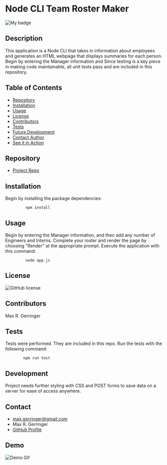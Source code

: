 # **Node CLI Team Roster Maker**

  ![My badge](https://img.shields.io/badge/Created%20by-%40maxgerringer-blue)

  ## Description

  This application is a Node CLI that takes in information about employees and generates an HTML webpage that displays summaries for each person. Begin by entering the Manager information and  Since testing is a key piece in making code maintainable, all unit tests pass and are included in this repository.

  ## Table of Contents

  - [Repository](#Repository)
  - [Installation](#Installation)
  - [Usage](#Usage)
  - [License](#License)
  - [Contributors](#Contributors)
  - [Tests](#Tests)
  - [Future Development](#Development)
  - [Contact Author](#Contact)
  - [See it in Action](#Demo)

  ## Repository

  - [Project Repo](https://github.com/maxgerringer/cli-team-generator)

  ## Installation

  Begin by installing the package dependencies:

             npm install

  ## Usage

  Begin by entering the Manager information, and then add any number of Engineers and Interns. Complete your roster and render the page by choosing "Render" at the appropriate prompt.
  Execute the application with this command: 

             node app.js

  ## License

  ![GitHub license](https://img.shields.io/badge/license-MIT-blue.svg)

  ## Contributors

  Max R. Gerringer

  ## Tests

  Tests were performed. They are included in this repo. Run the tests with the following command:

            npm run test

  ## Development

  Project needs further styling with CSS and POST forms to save data on a server for ease of access anywhere.

  ## Contact

  - <max.gerringer@gmail.com>
  - Max R. Gerringer
  - [GitHub Profile](https://github.com/maxgerringer)

  ## Demo

  ![Demo Gif](./assets/images/team-in-action.gif)

